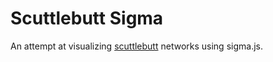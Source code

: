 # Scuttlebutt Sigma

An attempt at visualizing [scuttlebutt](https://www.scuttlebutt.nz/) networks using sigma.js.
